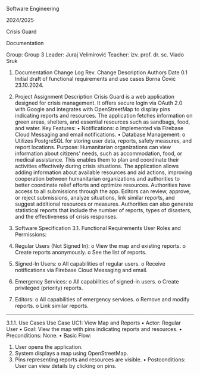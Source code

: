 Software Engineering

2024/2025

Crisis Guard

Documentation

Group: Group 3
Leader: Juraj Velimirović
Teacher: izv. prof. dr. sc. Vlado Sruk


1. Documentation Change Log
Rev.	Change Description	Authors	Date
0.1	Initial draft of functional requirements and use cases	Borna Čović	23.10.2024.


2. Project Assignment Description
Crisis Guard is a web application designed for crisis management. It offers secure login via OAuth 2.0 with Google and integrates with OpenStreetMap to display pins indicating reports and resources. The application fetches information on green areas, shelters, and essential resources such as sandbags, food, and water.
Key Features:
•	Notifications:
o	Implemented via Firebase Cloud Messaging and email notifications.
•	Database Management:
o	Utilizes PostgreSQL for storing user data, reports, safety measures, and report locations.
Purpose:
Humanitarian organizations can view information about citizens' needs, such as accommodation, food, or medical assistance. This enables them to plan and coordinate their activities effectively during crisis situations. The application allows adding information about available resources and aid actions, improving cooperation between humanitarian organizations and authorities to better coordinate relief efforts and optimize resources.
Authorities have access to all submissions through the app. Editors can review, approve, or reject submissions, analyze situations, link similar reports, and suggest additional resources or measures. Authorities can also generate statistical reports that include the number of reports, types of disasters, and the effectiveness of crisis responses.



3. Software Specification
3.1. Functional Requirements
User Roles and Permissions:
1.	Regular Users (Not Signed In):
o	View the map and existing reports.
o	Create reports anonymously.
o	See the list of reports.
2.	Signed-In Users:
o	All capabilities of regular users.
o	Receive notifications via Firebase Cloud Messaging and email.
3.	Emergency Services:
o	All capabilities of signed-in users.
o	Create privileged (priority) reports.
4.	Editors:
o	All capabilities of emergency services.
o	Remove and modify reports.
o	Link similar reports.
________________________________________
3.1.1. Use Cases
Use Case UC1: View Map and Reports
•	Actor: Regular User
•	Goal: View the map with pins indicating reports and resources.
•	Preconditions: None.
•	Basic Flow:
1.	User opens the application.
2.	System displays a map using OpenStreetMap.
3.	Pins representing reports and resources are visible.
•	Postconditions: User can view details by clicking on pins.
